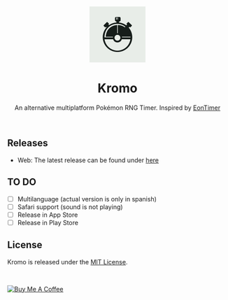 <div align="center">
<img src="assets/img/logo.png" width="128"/>

# Kromo
An alternative multiplatform Pokémon RNG Timer. Inspired by [EonTimer](https://github.com/DasAmpharos/EonTimer)

</div>

<br />

## Releases
- Web: The latest release can be found under [here](https://jpcodr.github.io/kromo-web) 

## TO DO

- [ ] Multilanguage (actual version is only in spanish)
- [ ] Safari support (sound is not playing)
- [ ] Release in App Store
- [ ] Release in Play Store

## License
Kromo is released under the [MIT License](LICENSE.md).

<br />

<a href="https://www.buymeacoffee.com/jpcodr" target="_blank"><img src="https://cdn.buymeacoffee.com/buttons/v2/default-yellow.png" alt="Buy Me A Coffee" style="height: 60px !important;width: 217px !important;" ></a>
